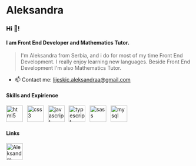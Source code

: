 # Aleksandra

### Hi 👋!
#### I am Front End Developer and Mathematics Tutor.
>I'm Aleksandra from Serbia, and i do for most of my time Front End Development. I really enjoy learning new languages. Beside Front End Development I'm also Mathematics Tutor.
- 📫 Contact me: lijeskic.aleksandraa@gmail.com

#### Skills and Expirience
<img src='https://user-images.githubusercontent.com/82830616/141116456-f3fa4e6c-ee83-4b8b-80d2-62e45eb79b54.png' alt='html5' height='45'> &nbsp;  <img src='https://user-images.githubusercontent.com/82830616/141116535-10b911b2-1a27-45d9-8dd8-7c484e9c45f9.png' alt='css3' height='45'> &nbsp;  <img src='https://user-images.githubusercontent.com/82830616/141117177-ad3e990f-111f-4120-aaa6-1876fd69298b.png' alt='javascript' height='45'> &nbsp; <img src='https://user-images.githubusercontent.com/82830616/156931003-edaaf3d0-11e2-453a-b172-c7a7a8ea3464.png' alt='typescript' height='45'> &nbsp;  <img src='https://user-images.githubusercontent.com/82830616/141117083-10c20140-0786-4b8f-966d-e9f68bf07ad4.png' alt='sass' height='45'> &nbsp;   <img src='https://user-images.githubusercontent.com/82830616/141117784-dff1f6ca-9ca4-4f76-90fd-16b5ad046df2.png' alt='mysql' height='45'>  &nbsp;

#### Links
 [<img align="left" alt="Aleksandra Lijeskic | LinkedIn" height='45' src="https://upload.wikimedia.org/wikipedia/commons/c/ca/LinkedIn_logo_initials.png" />](https://www.linkedin.com/in/aleksandra-lijeski%C4%87-7750b522b/)
